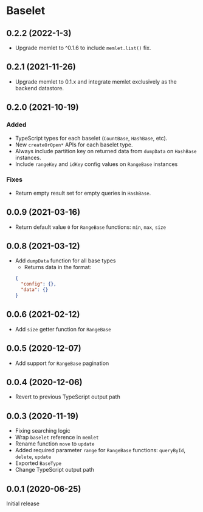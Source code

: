 # Baselet

## 0.2.2 (2022-1-3)
- Upgrade memlet to ^0.1.6 to include `memlet.list()` fix.

## 0.2.1 (2021-11-26)
- Upgrade memlet to 0.1.x and integrate memlet exclusively as the backend datastore.

## 0.2.0 (2021-10-19)

### Added 
- TypeScript types for each baselet (`CountBase`, `HashBase`, etc).
- New `createOrOpen*` APIs for each baselet type.
- Always include partition key on returned data from `dumpData` on `HashBase` instances.
- Include `rangeKey` and `idKey` config values on `RangeBase` instances
### Fixes
- Return empty result set for empty queries in `HashBase`.

## 0.0.9 (2021-03-16)

* Return default value `0` for `RangeBase` functions: `min`, `max`, `size`

## 0.0.8 (2021-03-12)

* Add `dumpData` function for all base types
  - Returns data in the format:
  ```json
  {
    "config": {},
    "data": {}
  }
  ```

## 0.0.6 (2021-02-12)

* Add `size` getter function for `RangeBase`

## 0.0.5 (2020-12-07)

* Add support for `RangeBase` pagination

## 0.0.4 (2020-12-06)

* Revert to previous TypeScript output path

## 0.0.3 (2020-11-19)

* Fixing searching logic
* Wrap `baselet` reference in `memlet`
* Rename function `move` to `update` 
* Added required parameter `range` for `RangeBase` functions: `queryById`, `delete`, `update`
* Exported `BaseType`
* Change TypeScript output path

## 0.0.1 (2020-06-25)

Initial release
